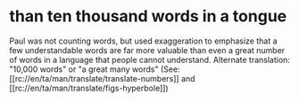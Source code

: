 # than ten thousand words in a tongue

Paul was not counting words, but used exaggeration to emphasize that a few understandable words are far more valuable than even a great number of words in a language that people cannot understand. Alternate translation: "10,000 words" or "a great many words" (See: [[rc://en/ta/man/translate/translate-numbers]] and [[rc://en/ta/man/translate/figs-hyperbole]])

